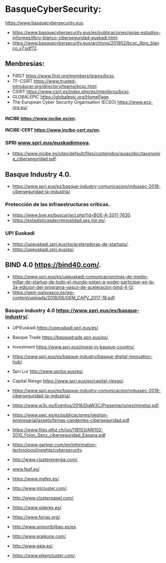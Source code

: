 # BasqueCyberSecurity:
https://www.basquecybersecurity.eus. 
* https://www.basquecybersecurity.eus/es/publicaciones/guias-estudios-informes/libro-blanco-ciberseguridad-euskadi.html. 
* https://www.basquecybersecurity.eus/archivos/201902/bcsc_libro_blanco_v7.pdf?2.

## Menbresías:
* FIRST https://www.first.org/members/teams/bcsc. 
* TF-CSIRT https://www.trusted-introducer.org/directory/teams/bcsc.html. 
* CSIRT https://www.csirt.es/index.php/es/miembros/bcsc. 
* GLOBALEPIC https://globalepic.org/HomePage. 
* The European Cyber Security Organisation (ECSO) https://www.ecs-org.eu/. 
#### INCIBE https://www.incibe.es/en. 
#### INCIBE-CERT https://www.incibe-cert.es/en. 

### SPRI www.spri.eus/euskadinnova. 
* https://www.incibe.es/sites/default/files/contenidos/guias/doc/taxonomia_ciberseguridad.pdf. 

## Basque Industry 4.0. 
* https://www.spri.eus/es/basque-industry-comunicacion/indussec-2018-ciberseguridad-la-industria/. 

### Protección de las infraestructuras críticas. 
* https://www.boe.es/buscar/act.php?id=BOE-A-2011-7630. 
* https://estadisticasdecriminalidad.ses.mir.es/. 

### UP! Euskadi 
* https://upeuskadi.spri.eus/es/aceleradoras-de-startups/. 
* https://upeuskadi.spri.eus/es/. 

## BIND 4.0 https://bind40.com/. 
* https://www.spri.eus/es/upeuskadi-comunicacion/mas-de-medio-millar-de-startup-de-todo-el-mundo-optan-a-poder-participar-en-la-3a-edicion-del-programa-vasco-de-aceleracion-bind-4-0/. 
* https://gem-paisvasco.es/wp-content/uploads/2018/06/GEM_CAPV_2017-18.pdf. 



### Basque industry 4.0 https://www.spri.eus/es/basque-industry/. 
* UP!Euskadi https://upeuskadi.spri.eus/es/. 
* Basque Trade https://basquetrade.spri.eus/es/. 
* Investment https://www.spri.eus/invest-in-basque-country/. 
* https://www.spri.eus/es/basque-industry/basque-digital-innovation-hub/. 
* Spri Lur http://www.sprilur.eus/es/. 
* Capital Riesgo https://www.spri.eus/es/capital-riesgo/. 


* https://www.spri.eus/es/basque-industry-comunicacion/indussec-2018-ciberseguridad-la-industria/. 
* https://www.w3c.es/Eventos/2016/DiaW3C/Presentaciones/minetur.pdf. 
* https://www.pwc.es/es/publicaciones/gestion-empresarial/assets/temas-candentes-ciberseguridad.pdf. 
* https://www.files.ethz.ch/isn/118153/ARI102-2010_Fojon_Sanz_ciberseguridad_Espana.pdf. 
* https://www.gartner.com/en/information-technology/insights/cybersecurity. 


* http://www.clusterenergia.com/. 
* www.feaf.es/. 
* https://www.mafex.es/. 
* http://www.mlcluster.com/. 
* http://www.clusterpapel.com/. 
* https://www.siderex.es/. 
* https://www.forjas.org/. 
* http://www.uniportbilbao.es/es. 
* http://www.eraikune.com/. 
* http://www.gaia.es/. 
* https://www.eikencluster.com/.
